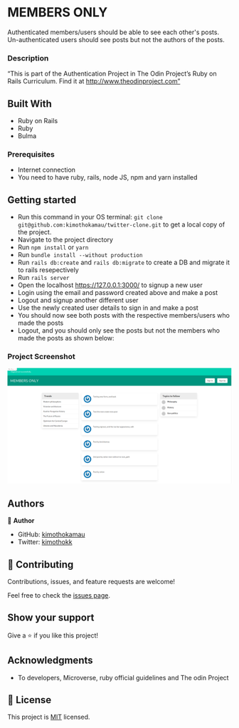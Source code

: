 # MEMBERS ONLY

Authenticated members/users should be able to see each other's posts.
Un-authenticated users should see posts but not the authors of the posts.

### Description

“This is part of the Authentication Project in The Odin Project’s Ruby on Rails Curriculum. Find it at http://www.theodinproject.com”





## Built With

- Ruby on Rails
- Ruby
- Bulma

### Prerequisites

* Internet connection
* You need to have ruby, rails, node JS, npm and yarn installed

## Getting started

- Run this command in your OS terminal: `git clone git@github.com:kimothokamau/twitter-clone.git` to get a local copy of the project.
- Navigate to the project directory
- Run `npm install` or `yarn`
- Run `bundle install --without production`
- Run `rails db:create` and `rails db:migrate` to create a DB and migrate it to rails resepectively
- Run `rails server`
- Open the localhost https://127.0.0.1:3000/ to signup a new user
- Login using the email and password created above and make a post
- Logout and signup another different user
- Use the newly created user details to sign in and make a post
- You should now see both posts with the respective members/users who made the posts
- Logout, and you should only see the posts but not the members who made the posts as shown below:

### Project Screenshot

![screenshot](./app/assets/images/project-screenshot.png)


## Authors

👤 **Author**

- GitHub: [kimothokamau](https://github.com/kimothokamau)
- Twitter: [kimothokk](https://twitter.com/kimothokk)

## 🤝 Contributing

Contributions, issues, and feature requests are welcome!

Feel free to check the [issues page](https://github.com/kimothokamau/members-only/issues).

## Show your support

Give a ⭐️ if you like this project!

## Acknowledgments

- To developers, Microverse, ruby official guidelines and The odin Project

## 📝 License

This project is [MIT](https://es.wikipedia.org/wiki/Licencia_MIT) licensed.
